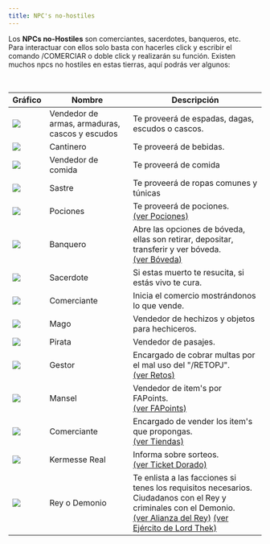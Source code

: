 ```yaml
---
title: NPC's no-hostiles
---
```


Los **NPCs no-Hostiles** son comerciantes, sacerdotes, banqueros, etc.  
Para interactuar con ellos solo basta con hacerles click y escribir el comando /COMERCIAR o doble click y realizarán su función. Existen muchos npcs no hostiles en estas tierras, aquí podrás ver algunos:

<br/>

| **Gráfico** | **Nombre** | **Descripción** |
| --- | --- | --- |
| ![](images/npcs_no_hostiles/Armaduras.png) | Vendedor de armas, armaduras, cascos y escudos | Te proveerá de espadas, dagas, escudos o cascos. |
| ![](images/npcs_no_hostiles/Bebidas.png) | Cantinero | Te proveerá de bebidas. |
| ![](images/npcs_no_hostiles/Oo8.png) | Vendedor de comida | Te proveerá de comida |
| ![](images/npcs_no_hostiles/Sastre.png) | Sastre | Te proveerá de ropas comunes y túnicas |
| ![](images/npcs_no_hostiles/Posiones.png) | Pociones | Te proveerá de pociones.  <br>[(ver Pociones)](/pociones) |
| ![](images/npcs_no_hostiles/Oo.png) | Banquero | Abre las opciones de bóveda, ellas son retirar, depositar, transferir y ver bóveda.  <br>[(ver Bóveda)](/boveda) |
| ![](images/npcs_no_hostiles/Oo2.png) | Sacerdote | Si estas muerto te resucita, si estás vivo te cura. |
| ![](images/npcs_no_hostiles/Oo3.png) | Comerciante | Inicia el comercio mostrándonos lo que vende. |
| ![](images/npcs_no_hostiles/Oo6.png) | Mago | Vendedor de hechizos y objetos para hechiceros. |
| ![](images/npcs_no_hostiles/Oo7.png) | Pirata | Vendedor de pasajes. |
| ![](images/npcs_no_hostiles/Oo10.png) | Gestor | Encargado de cobrar multas por el mal uso del "/RETOPJ".  <br>[(ver Retos)](/retos) |
| ![](images/npcs_no_hostiles/mansel.png) | Mansel | Vendedor de item's por FAPoints.  <br>[(ver FAPoints)](/fapoints) |
| ![](images/npcs_no_hostiles/tienda.png) | Comerciante | Encargado de vender los item's que propongas.  <br>[(ver Tiendas)](/tiendas) |
| ![](images/npcs_no_hostiles/2340.bmp) | Kermesse Real | Informa sobre sorteos.  <br>[(ver Ticket Dorado)](/ticket_dorado) |
| ![](images/npcs_no_hostiles/Oo5.png) | Rey o Demonio | Te enlista a las facciones si tenes los requisitos necesarios. Ciudadanos con el Rey y criminales con el Demonio.  <br>[(ver Alianza del Rey)](/alianza_del_rey) [(ver Ejército de Lord Thek)](/ejercito_de_lord_thek) |

